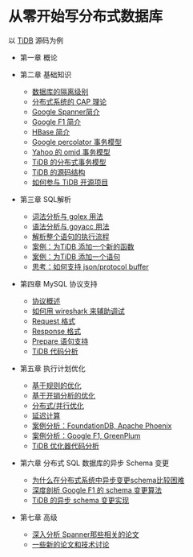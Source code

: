 # 从零开始写分布式数据库
以 [TiDB](https://github.com/pingcap/tidb) 源码为例

*	第一章 概论

*	第二章 基础知识
	*	[数据库的隔离级别]()
	*	[分布式系统的 CAP 理论]()
	*	[Google Spanner简介]()
	*	[Google F1 简介]()
	*	[HBase 简介]()
	*	[Google percolator 事务模型]()
	*	[Yahoo 的 omid 事务模型]()
	*	[TiDB 的分布式事务模型]()
	*	[TiDB 的源码结构]()
	*	[如何参与 TiDB 开源项目]()
	
*	第三章 SQL解析
	*	[词法分析与 golex 用法]()
	*	[语法分析与 goyacc 用法]()
	*	[解析整个语句的执行流程]()
	*	[案例：为TiDB 添加一个新的函数]()
	*	[案例：为TiDB 添加一个语句]()
	*	[思考：如何支持 json/protocol buffer]()
	
*	第四章 MySQL 协议支持
	*	[协议概述]()
	*	[如何用 wireshark 来辅助调试]()
	*	[Request 格式]()
	*	[Response 格式]()
	*	[Prepare 语句支持]()
	*	[TiDB 代码分析]()
		 
*	第五章 执行计划优化 	
	* 	[基于规则的优化]()
	* 	[基于开销分析的优化]()
	*	[分布式/并行优化]()
	*	[延迟计算]()
	*	[案例分析：FoundationDB, Apache Phoenix]()
	*	[案例分析：Google F1, GreenPlum]()
	*	[TiDB 优化器代码分析]()
	
*	第六章 分布式 SQL 数据库的异步 Schema 变更 	
	*	[为什么在分布式系统中异步变更schema比较困难]()
	* 	[深度剖析 Google F1 的 schema 变更算法]()
	*	[TiDB 的异步 schema 变更实现]()
		
*	第七章 高级
	*	[深入分析 Spanner那些相关的论文]()
	*	[一些新的论文和技术讨论]()
